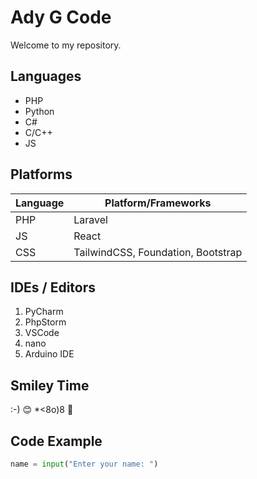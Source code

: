 # Ady G Code

Welcome to my repository.

## Languages

- PHP
- Python
- C#
- C/C++
- JS

## Platforms

| Language | Platform/Frameworks                 |
|----------|-------------------------------------|
| PHP      | Laravel                             |
| JS       | React                               |
| CSS      | TailwindCSS, Foundation, Bootstrap  |

## IDEs / Editors

1. PyCharm
2. PhpStorm
3. VSCode
4. nano
5. Arduino IDE

## Smiley Time

:-)     😊
*<8o)8  🤹

## Code Example

```python
name = input("Enter your name: ")
```


